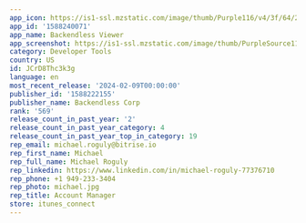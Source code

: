 ```yaml
---
app_icon: https://is1-ssl.mzstatic.com/image/thumb/Purple116/v4/3f/64/21/3f6421ad-1b7d-b8ca-8955-3d7ed20cd86a/AppIcon-1x_U007emarketing-0-8-0-85-220.png/1024x1024bb.png
app_id: '1588240071'
app_name: Backendless Viewer
app_screenshot: https://is1-ssl.mzstatic.com/image/thumb/PurpleSource116/v4/1f/e7/fb/1fe7fb5e-f5b0-1e9b-0243-e504829a9a0f/3cf7e5c4-ad4c-4f73-9690-e1a5baf2b2ed_Simulator_Screen_Shot_-_iPhone_11_Pro_Max_-_2021-12-01_at_19.48.03.png/1242x2688bb.png
category: Developer Tools
country: US
id: JCrD8Thc3k3g
language: en
most_recent_release: '2024-02-09T00:00:00'
publisher_id: '1588222155'
publisher_name: Backendless Corp
rank: '569'
release_count_in_past_year: '2'
release_count_in_past_year_category: 4
release_count_in_past_year_top_in_category: 19
rep_email: michael.roguly@bitrise.io
rep_first_name: Michael
rep_full_name: Michael Roguly
rep_linkedin: https://www.linkedin.com/in/michael-roguly-77376710
rep_phone: +1 949-233-3404
rep_photo: michael.jpg
rep_title: Account Manager
store: itunes_connect
---
```

